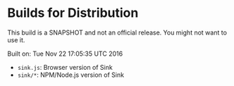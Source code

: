 # Builds for Distribution

This build is a SNAPSHOT and not an official release.  You might not want to use it.

Built on: Tue Nov 22 17:05:35 UTC 2016

* `sink.js`: Browser version of Sink
* `sink/*`: NPM/Node.js version of Sink
